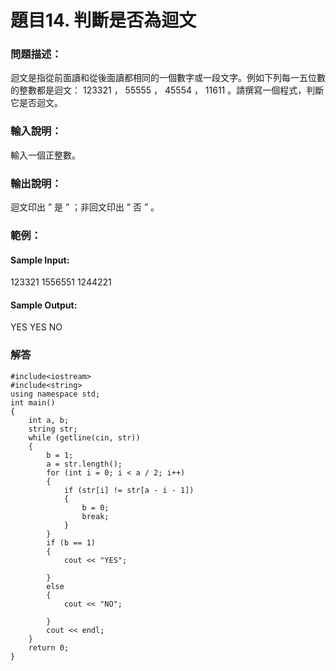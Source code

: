 # 題目14. 判斷是否為迴文

### 問題描述：
迴文是指從前面讀和從後面讀都相同的一個數字或一段文字。例如下列每一五位數的整數都是迴文： 123321 ， 55555 ， 45554 ， 11611 。請撰寫一個程式，判斷它是否迴文。

### 輸入說明：
輸入一個正整數。

### 輸出說明：
迴文印出 ” 是 ” ；非回文印出 ” 否 ” 。
### 範例：

#### Sample Input:
123321
1556551
1244221 

#### Sample Output:
YES
YES
NO

### 解答
```
#include<iostream>
#include<string>
using namespace std;
int main()
{
    int a, b;
    string str;
    while (getline(cin, str))
    {
        b = 1;
        a = str.length();
        for (int i = 0; i < a / 2; i++)
        {
            if (str[i] != str[a - i - 1])
            {
                b = 0;
                break;
            }
        }
        if (b == 1)
        {
            cout << "YES";
         
        }
        else
        {
            cout << "NO";
           
        }
        cout << endl;
    }
    return 0;
}
```
